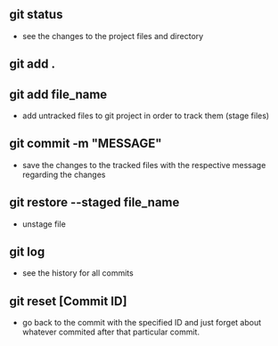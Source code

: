 ## git status
- see the changes to the project files and directory

## git add .
## git add file_name
- add untracked files to git project in order to track them (stage files)

## git commit -m "MESSAGE"
- save the changes to the tracked files with the respective message regarding the changes

## git restore --staged file_name
- unstage file

## git log
- see the history for all commits

## git reset [Commit ID]
- go back to the commit with the specified ID and just forget about whatever commited after that particular commit.

